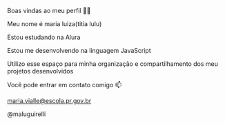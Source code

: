 Boas vindas ao meu perfil 💙💙

Meu nome é maria luiza(titia lulu)

Estou estudando na Alura

Estou me desenvolvendo na linguagem JavaScript

Utilizo esse espaço para minha organização e compartilhamento dos meu projetos desenvolvidos

Você pode entrar em contato comigo 📫

maria.vialle@escola.pr.gov.br

@maluguirelli

